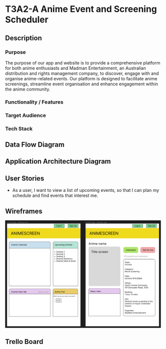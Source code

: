 # T3A2-A Anime Event and Screening Scheduler

## Description

### Purpose

The purpose of our app and website is to provide a comprehensive platform for both anime enthusiasts and Madman Entertainment, an Australian distribution and rights management company, to discover, engage with and organise anime-related events. Our platform is designed to facilitate anime screenings, streamline event organisation and enhance engagement within the anime community.

### Functionality / Features

### Target Audience

### Tech Stack

## Data Flow Diagram

## Application Architecture Diagram

## User Stories

- As a user, I want to view a list of upcoming events, so that I can plan my schedule and find events that interest me.

## Wireframes
![Desktop view wireframes](./assets/wireframes-desktopview.png)

## Trello Board
